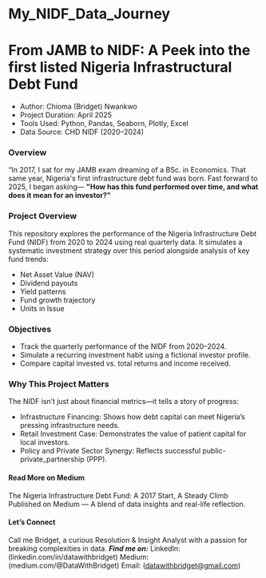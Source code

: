 # My_NIDF_Data_Journey

# From JAMB to NIDF: A Peek into the first listed Nigeria Infrastructural Debt Fund
* Author: Chioma (Bridget) Nwankwo
* Project Duration: April 2025
* Tools Used: Python, Pandas, Seaborn, Plotly, Excel
* Data Source: CHD NIDF (2020–2024)

### Overview
“In 2017, I sat for my JAMB exam dreaming of a BSc. in Economics. That same year, Nigeria's first infrastructure debt fund was born. Fast forward to 2025, I began asking— **"How has this fund performed over time, and what does it mean for an investor?"**

### Project Overview
This repository explores the performance of the Nigeria Infrastructure Debt Fund (NIDF) from 2020 to 2024 using real quarterly data. It simulates a systematic investment strategy over this period alongside analysis of key fund trends:
* Net Asset Value (NAV)
* Dividend payouts
* Yield patterns
* Fund growth trajectory
* Units in Issue
 
### Objectives
* Track the quarterly performance of the NIDF from 2020–2024.
* Simulate a recurring investment habit using a fictional investor profile.
* Compare capital invested vs. total returns and income received.

### Why This Project Matters
The NIDF isn’t just about financial metrics—it tells a story of progress:
* Infrastructure Financing: Shows how debt capital can meet Nigeria’s pressing infrastructure needs.
* Retail Investment Case: Demonstrates the value of patient capital for local investors.
* Policy and Private Sector Synergy: Reflects successful public-private_partnership (PPP).

#### Read More on Medium
The Nigeria Infrastructure Debt Fund: A 2017 Start, A Steady Climb
Published on Medium — A blend of data insights and real-life reflection.

#### Let’s Connect
Call me Bridget, a curious Resolution & Insight Analyst with a passion for breaking complexities in data.
**_Find me on:_**
LinkedIn: (linkedin.com/in/datawithbridget)
Medium: (medium.com/@DataWithBridget)
Email: (datawithbridget@gmail.com)
